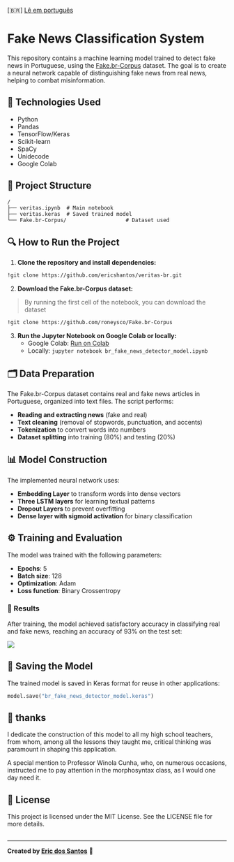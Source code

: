 [🇧🇷] [Lê em português](README-pt.md)

# Fake News Classification System  

This repository contains a machine learning model trained to detect fake news in Portuguese, using the [Fake.br-Corpus](https://github.com/roneysco/Fake.br-Corpus) dataset. The goal is to create a neural network capable of distinguishing fake news from real news, helping to combat misinformation.  

## 📌 Technologies Used  
- Python  
- Pandas  
- TensorFlow/Keras  
- Scikit-learn  
- SpaCy  
- Unidecode  
- Google Colab  

## 📂 Project Structure  
```
/
├── veritas.ipynb  # Main notebook
├── veritas.keras  # Saved trained model
└── Fake.br-Corpus/                   # Dataset used
```  

## 🔍 How to Run the Project  

1. **Clone the repository and install dependencies:**  
```bash
!git clone https://github.com/ericshantos/veritas-br.git
```  

2. **Download the Fake.br-Corpus dataset:**  

> By running the first cell of the notebook, you can download the dataset  

```bash
!git clone https://github.com/roneysco/Fake.br-Corpus
```  

3. **Run the Jupyter Notebook on Google Colab or locally:**  
   - Google Colab: [Run on Colab](https://colab.research.google.com/github/ericshantos/br_fake_news_detector_model/blob/main/br_fake_news_detector_model.ipynb)  
   - Locally: `jupyter notebook br_fake_news_detector_model.ipynb`  

## 🗂️ Data Preparation  

The Fake.br-Corpus dataset contains real and fake news articles in Portuguese, organized into text files. The script performs:  
- **Reading and extracting news** (fake and real)  
- **Text cleaning** (removal of stopwords, punctuation, and accents)  
- **Tokenization** to convert words into numbers  
- **Dataset splitting** into training (80%) and testing (20%)  

## 📊 Model Construction  

The implemented neural network uses:  
- **Embedding Layer** to transform words into dense vectors  
- **Three LSTM layers** for learning textual patterns  
- **Dropout Layers** to prevent overfitting  
- **Dense layer with sigmoid activation** for binary classification  

## ⚙️ Training and Evaluation  

The model was trained with the following parameters:  
- **Epochs**: 5  
- **Batch size**: 128  
- **Optimization**: Adam  
- **Loss function**: Binary Crossentropy  

### 🎯 Results  
After training, the model achieved satisfactory accuracy in classifying real and fake news, reaching an accuracy of 93% on the test set:  

![](./assets/result.png)  

## 💾 Saving the Model  
The trained model is saved in Keras format for reuse in other applications:  
```python
model.save("br_fake_news_detector_model.keras")
```  

## 💐 thanks

I dedicate the construction of this model to all my high school teachers, from whom, among all the lessons they taught me, critical thinking was paramount in shaping this application.

A special mention to Professor Winola Cunha, who, on numerous occasions, instructed me to pay attention in the morphosyntax class, as I would one day need it.

## 📜 License  

This project is licensed under the MIT License. See the LICENSE file for more details.  

## 

---  
**Created by [Eric dos Santos](https://github.com/ericshantos)** 🚀  
